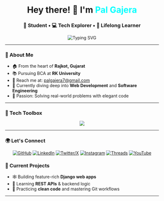 <h1 align="center">Hey there! 👋 I'm <span style="color:#00ffff">Pal Gajera</span></h1>
<h3 align="center">🚀 Student • 💻 Tech Explorer • 🎯 Lifelong Learner</h3>

<p align="center">
  <img src="https://readme-typing-svg.herokuapp.com?font=Fira+Code&size=24&duration=4000&pause=1000&center=true&vCenter=true&color=00FFCC&width=435&lines=Web+Dev+Wizard+%F0%9F%94%A5;Backend+Builder+%F0%9F%96%A5%EF%B8%8F;Django+Dev+%E2%9C%A8;Always+Learning...+%F0%9F%93%9A" alt="Typing SVG" />
</p>

---

### 🧠 About Me
- 🏠 From the heart of **Rajkot, Gujarat**
- 📚 Pursuing BCA at **RK University**
- 📧 Reach me at: [palgajera7@gmail.com](mailto:palgajera7@gmail.com)
- 🔭 Currently diving deep into **Web Development** and **Software Engineering**
- 🧩 Passion: Solving real-world problems with elegant code

---

### 🧰 Tech Toolbox
<p align="center">
  <img src="https://skillicons.dev/icons?i=html,css,js,python,django,mysql,sqlite,git,github,vscode" />
</p>

---

### 🌍 Let's Connect  
<p align="center">
  <a href="https://github.com/Pal2711" target="_blank"><img src="https://skillicons.dev/icons?i=github" alt="GitHub" /></a>
  <a href="https://www.linkedin.com/in/pal-gajera-92976027b" target="_blank"><img src="https://skillicons.dev/icons?i=linkedin" alt="LinkedIn" /></a>
  <a href="https://x.com/GajeraPal55013" target="_blank"><img src="https://skillicons.dev/icons?i=twitter" alt="Twitter/X" /></a>
  <a href="https://www.instagram.com/_pal_27_/" target="_blank"><img src="https://skillicons.dev/icons?i=instagram" alt="Instagram" /></a>
  <a href="https://www.threads.net/@pal_27" target="_blank"><img src="https://skillicons.dev/icons?i=threads" alt="Threads" /></a>
  <a href="https://www.youtube.com/@Palgajera27" target="_blank"><img src="https://skillicons.dev/icons?i=youtube" alt="YouTube" /></a>
</p>

### 🚧 Current Projects
- 🕸️ Building feature-rich **Django web apps**
- 🔌 Learning **REST APIs** & backend logic
- 🧼 Practicing **clean code** and mastering Git workflows

---

